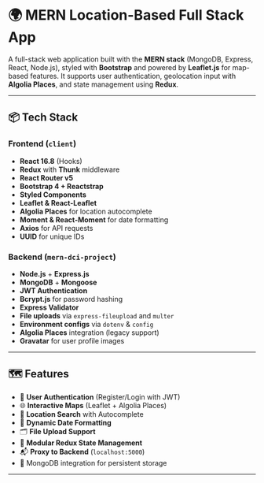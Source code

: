 # 🌍 MERN Location-Based Full Stack App

A full-stack web application built with the **MERN stack** (MongoDB, Express, React, Node.js), styled with **Bootstrap** and powered by **Leaflet.js** for map-based features. It supports user authentication, geolocation input with **Algolia Places**, and state management using **Redux**.

---

## 📦 Tech Stack

### Frontend (`client`)
- **React 16.8** (Hooks)
- **Redux** with **Thunk** middleware
- **React Router v5**
- **Bootstrap 4 + Reactstrap**
- **Styled Components**
- **Leaflet & React-Leaflet**
- **Algolia Places** for location autocomplete
- **Moment & React-Moment** for date formatting
- **Axios** for API requests
- **UUID** for unique IDs

### Backend (`mern-dci-project`)
- **Node.js** + **Express.js**
- **MongoDB** + **Mongoose**
- **JWT Authentication**
- **Bcrypt.js** for password hashing
- **Express Validator**
- **File uploads** via `express-fileupload` and `multer`
- **Environment configs** via `dotenv` & `config`
- **Algolia Places** integration (legacy support)
- **Gravatar** for user profile images

---

## 🗺️ Features

- 🔐 **User Authentication** (Register/Login with JWT)
- 🌐 **Interactive Maps** (Leaflet + Algolia Places)
- 📍 **Location Search** with Autocomplete
- 🧭 **Dynamic Date Formatting**
- 🗂️ **File Upload Support**
- 🧱 **Modular Redux State Management**
- 📬 **Proxy to Backend** (`localhost:5000`)
- 💾 MongoDB integration for persistent storage

---

